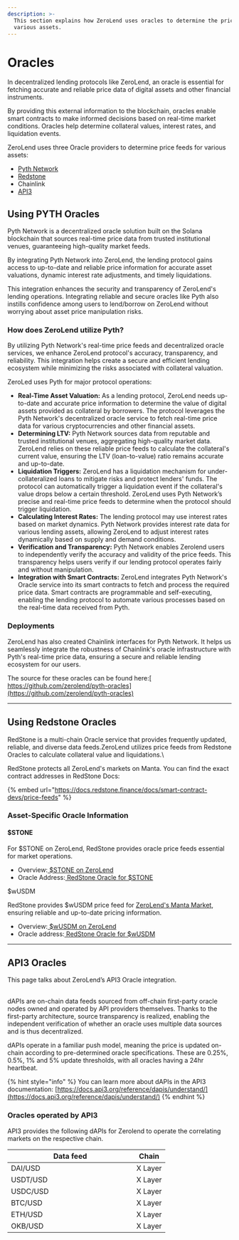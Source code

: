 ```yaml
---
description: >-
  This section explains how ZeroLend uses oracles to determine the price of
  various assets.
---
```


# Oracles

In decentralized lending protocols like ZeroLend, an oracle is essential for fetching accurate and reliable price data of digital assets and other financial instruments.&#x20;

By providing this external information to the blockchain, oracles enable smart contracts to make informed decisions based on real-time market conditions. Oracles help determine collateral values, interest rates, and liquidation events.&#x20;

ZeroLend uses three Oracle providers to determine price feeds for various assets:

* [Pyth Network](oracles.md#using-pyth-oracles)
* [Redstone](oracles.md#using-redstone-oracles)
* Chainlink
* [API3](oracles.md#api3-oracles)

## Using PYTH Oracles

Pyth Network is a decentralized oracle solution built on the Solana blockchain that sources real-time price data from trusted institutional venues, guaranteeing high-quality market feeds.

By integrating Pyth Network into ZeroLend, the lending protocol gains access to up-to-date and reliable price information for accurate asset valuations, dynamic interest rate adjustments, and timely liquidations.&#x20;

This integration enhances the security and transparency of ZeroLend's lending operations. Integrating reliable and secure oracles like Pyth also instills confidence among users to lend/borrow on ZeroLend without worrying about asset price manipulation risks.&#x20;

### How does ZeroLend utilize Pyth?

By utilizing Pyth Network's real-time price feeds and decentralized oracle services, we enhance ZeroLend protocol's accuracy, transparency, and reliability. This integration helps create a secure and efficient lending ecosystem while minimizing the risks associated with collateral valuation.

ZeroLed uses Pyth for major protocol operations:&#x20;

* **Real-Time Asset Valuation:** As a lending protocol, ZeroLend needs up-to-date and accurate price information to determine the value of digital assets provided as collateral by borrowers. The protocol leverages the Pyth Network's decentralized oracle service to fetch real-time price data for various cryptocurrencies and other financial assets.
* **Determining LTV:** Pyth Network sources data from reputable and trusted institutional venues, aggregating high-quality market data. ZeroLend relies on these reliable price feeds to calculate the collateral's current value, ensuring the LTV (loan-to-value) ratio remains accurate and up-to-date.
* **Liquidation Triggers:** ZeroLend has a liquidation mechanism for under-collateralized loans to mitigate risks and protect lenders' funds. The protocol can automatically trigger a liquidation event if the collateral's value drops below a certain threshold. ZeroLend uses Pyth Network’s precise and real-time price feeds to determine when the protocol should trigger liquidation.
* **Calculating Interest Rates:** The lending protocol may use interest rates based on market dynamics. Pyth Network provides interest rate data for various lending assets, allowing ZeroLend to adjust interest rates dynamically based on supply and demand conditions.
* **Verification and Transparency:** Pyth Network enables Zerolend users to independently verify the accuracy and validity of the price feeds. This transparency helps users verify if our lending protocol operates fairly and without manipulation.
* **Integration with Smart Contracts:** ZeroLend integrates Pyth Network's Oracle service into its smart contracts to fetch and process the required price data. Smart contracts are programmable and self-executing, enabling the lending protocol to automate various processes based on the real-time data received from Pyth.

### Deployments

ZeroLend has also created Chainlink interfaces for Pyth Network. It helps us seamlessly integrate the robustness of Chainlink's oracle infrastructure with Pyth's real-time price data, ensuring a secure and reliable lending ecosystem for our users.

The source for these oracles can be found here:[ https://github.com/zerolend/pyth-oracles](https://github.com/zerolend/pyth-oracles)

***

## Using Redstone Oracles

RedStone is a multi-chain Oracle service that provides frequently updated, reliable, and diverse data feeds.ZeroLend utilizes price feeds from Redstone Oracles to calculate collateral value and liquidations.\


RedStone protects all ZeroLend's markets on Manta. You can find the exact contract addresses in RedStone Docs:

{% embed url="https://docs.redstone.finance/docs/smart-contract-devs/price-feeds" %}

### Asset-Specific Oracle Information

#### **$STONE**&#x20;

For $STONE on ZeroLend, RedStone provides oracle price feeds essential for market operations.

* Overview:[ $STONE on ZeroLend](https://app.zerolend.xyz/reserve-overview/?underlyingAsset=0xec901da9c68e90798bbbb74c11406a32a70652c3\&marketName=proto\_manta\_v3)
* Oracle Address:[ RedStone Oracle for $STONE](https://pacific-explorer.manta.network/address/0x36c44B353a340fbC5c7a6A0b8C56269CAC6967A3)

$wUSDM&#x20;

RedStone provides $wUSDM price feed for [ZeroLend's Manta Market](https://app.zerolend.xyz/?marketName=proto\_manta\_v3), ensuring reliable and up-to-date pricing information.

* Overview:[ $wUSDM on ZeroLend](https://app.zerolend.xyz/reserve-overview/?underlyingAsset=0xbdad407f77f44f7da6684b416b1951eca461fb07\&marketName=proto\_manta\_v3)
* Oracle address:[ RedStone Oracle for $wUSDM](https://pacific-explorer.manta.network/address/0x06D3ddB240A0848FF6d6952742fe814306F86356)

***

## API3 Oracles

This page talks about ZeroLend’s API3 Oracle integration.

\
dAPIs are on-chain data feeds sourced from off-chain first-party oracle nodes owned and operated by API providers themselves. Thanks to the first-party architecture, source transparency is realized, enabling the independent verification of whether an oracle uses multiple data sources and is thus decentralized.&#x20;

dAPIs operate in a familiar push model, meaning the price is updated on-chain according to pre-determined oracle specifications. These are 0.25%, 0.5%, 1% and 5% update thresholds, with all oracles having a 24hr heartbeat.

{% hint style="info" %}
You can learn more about dAPIs in the API3 documentation: [https://docs.api3.org/reference/dapis/understand/](https://docs.api3.org/reference/dapis/understand/)
{% endhint %}

### Oracles operated by API3&#x20;

API3 provides the following dAPIs for Zerolend to operate the correlating markets on the respective chain.

<table><thead><tr><th width="266">Data feed </th><th>Chain</th></tr></thead><tbody><tr><td>DAI/USD</td><td>X Layer </td></tr><tr><td>USDT/USD</td><td>X Layer </td></tr><tr><td>USDC/USD</td><td>X Layer </td></tr><tr><td>BTC/USD</td><td>X Layer </td></tr><tr><td>ETH/USD</td><td>X Layer</td></tr><tr><td>OKB/USD</td><td>X Layer </td></tr></tbody></table>
